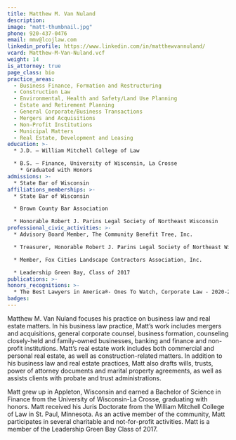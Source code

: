 ```yaml
---
title: Matthew M. Van Nuland
description:
image: "matt-thumbnail.jpg"
phone: 920-437-0476
email: mmv@lcojlaw.com
linkedin_profile: https://www.linkedin.com/in/matthewvannuland/
vcard: Matthew-M-Van-Nuland.vcf
weight: 14
is_attorney: true
page_class: bio
practice_areas:
  - Business Finance, Formation and Restructuring
  - Construction Law
  - Environmental, Health and Safety/Land Use Planning
  - Estate and Retirement Planning
  - General Corporate/Business Transactions
  - Mergers and Acquisitions
  - Non-Profit Institutions
  - Municipal Matters
  - Real Estate, Development and Leasing
education: >-
  * J.D. – William Mitchell College of Law

  * B.S. – Finance, University of Wisconsin, La Crosse
    * Graduated with Honors
admissions: >-
  * State Bar of Wisconsin
affiliations_memberships: >-
  * State Bar of Wisconsin

  * Brown County Bar Association

  * Honorable Robert J. Parins Legal Society of Northeast Wisconsin
professional_civic_activities: >-
  * Advisory Board Member, The Community Benefit Tree, Inc. 

  * Treasurer, Honorable Robert J. Parins Legal Society of Northeast Wisconsin

  * Member, Fox Cities Landscape Contractors Association, Inc.

  * Leadership Green Bay, Class of 2017
publications: >-
honors_recognitions: >-
  * The Best Lawyers in America®- Ones To Watch, Corporate Law - 2020-2021
badges:
---
```


Matthew M. Van Nuland focuses his practice on business law and real estate matters. In his business law practice, Matt’s work includes mergers and acquisitions, general corporate counsel, business formation, counseling closely-held and family-owned businesses, banking and finance and non-profit institutions. Matt’s real estate work includes both commercial and personal real estate, as well as construction-related matters. In addition to his business law and real estate practices, Matt also drafts wills, trusts, power of attorney documents and marital property agreements, as well as assists clients with probate and trust administrations.

Matt grew up in Appleton, Wisconsin and earned a Bachelor of Science in Finance from the University of Wisconsin-La Crosse, graduating with honors. Matt received his Juris Doctorate from the William Mitchell College of Law in St. Paul, Minnesota. As an active member of the community, Matt participates in several charitable and not-for-profit activities. Matt is a member of the Leadership Green Bay Class of 2017.
